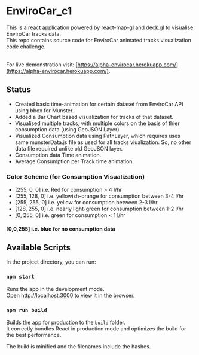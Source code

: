 # EnviroCar_c1
This is a react application powered by react-map-gl and deck.gl to visualise EnviroCar tracks data.<br />
This repo contains source code for EnviroCar animated tracks visualization code challenge.<br /><br />

For live demonstration visit: [https://alpha-envirocar.herokuapp.com/](https://alpha-envirocar.herokuapp.com/).

## Status

* Created basic time-animation for certain dataset from EnviroCar API using bbox for Munster.
* Added a Bar Chart based visualization for tracks of that dataset.
* Visualised multiple tracks, with multiple colors on the basis of thier consumption data (using GeoJSON Layer)
* Visualized Consumption data using PathLayer, which requires uses same munsterData.js file as used for all tracks viualization. So, no other data file required unlike old GeoJSON layer.
* Consumption data Time animation.
* Average Consumption per Track time animation.

### Color Scheme (for Consumption Visualization)

* [255, 0, 0] i.e. Red for consumption > 4 l/hr
* [255, 128, 0] i.e. yellowish-orange for consumption between 3-4 l/hr
* [255, 255, 0] i.e. yellow for consumption between 2-3 l/hr
* [128, 255, 0] i.e. nearly light-green for consumption between 1-2 l/hr
* [0, 255, 0] i.e. green for consumption < 1 l/hr<br />

#### [0,0,255] i.e. blue for no consumption data

## Available Scripts

In the project directory, you can run:

### `npm start`

Runs the app in the development mode.<br />
Open [http://localhost:3000](http://localhost:3000) to view it in the browser.

### `npm run build`

Builds the app for production to the `build` folder.<br />
It correctly bundles React in production mode and optimizes the build for the best performance.

The build is minified and the filenames include the hashes.<br />
